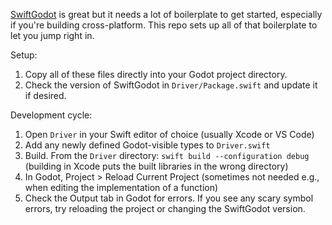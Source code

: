 [SwiftGodot][] is great but it needs a lot of boilerplate to get started, especially if you're building cross-platform.
This repo sets up all of that boilerplate to let you jump right in.

[SwiftGodot]: https://github.com/migueldeicaza/SwiftGodot

Setup:

1. Copy all of these files directly into your Godot project directory.
2. Check the version of SwiftGodot in `Driver/Package.swift` and update it if desired.

Development cycle:

1. Open `Driver` in your Swift editor of choice (usually Xcode or VS Code)
2. Add any newly defined Godot-visible types to `Driver.swift`
3. Build.
   From the `Driver` directory: `swift build --configuration debug` (building in Xcode puts the built libraries in the wrong directory)
4. In Godot, Project > Reload Current Project (sometimes not needed e.g., when editing the implementation of a function)
5. Check the Output tab in Godot for errors.
   If you see any scary symbol errors, try reloading the project or changing the SwiftGodot version.
